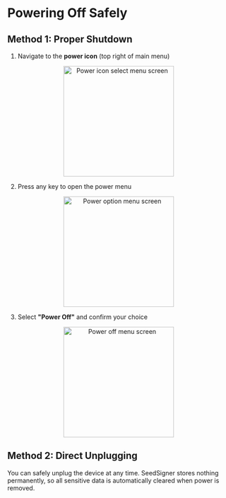 # Powering Off Safely

## Method 1: Proper Shutdown

1. Navigate to the **power icon** (top right of main menu)

<div align="center">
     <img src="images/PowerIconSelectedScreen.png" alt="Power icon select menu screen" width="250"/>
</div>

2. Press any key to open the power menu

<div align="center">
     <img src="images/PowerOptionsView.png" alt="Power option menu screen" width="250"/>
</div>

3. Select **"Power Off"** and confirm your choice

<div align="center">
     <img src="images/PowerOffView.png" alt="Power off menu screen" width="250"/>
</div>

## Method 2: Direct Unplugging

You can safely unplug the device at any time. SeedSigner stores nothing permanently, so all sensitive data is automatically cleared when power is removed.
